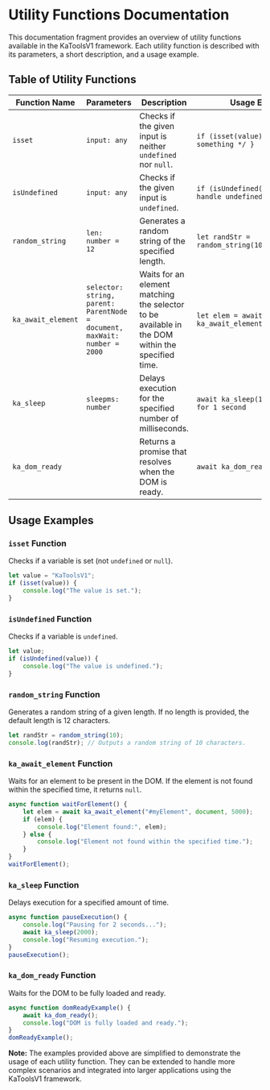# Utility Functions Documentation

This documentation fragment provides an overview of utility functions available in the KaToolsV1 framework. Each utility function is described with its parameters, a short description, and a usage example.

## Table of Utility Functions

| Function Name       | Parameters                                                      | Description                                                                                             | Usage Example                                                  |
|---------------------|-----------------------------------------------------------------|---------------------------------------------------------------------------------------------------------|----------------------------------------------------------------|
| `isset`             | `input: any`                                                    | Checks if the given input is neither `undefined` nor `null`.                                           | `if (isset(value)) { /* do something */ }`                     |
| `isUndefined`       | `input: any`                                                    | Checks if the given input is `undefined`.                                                              | `if (isUndefined(value)) { /* handle undefined */ }`           |
| `random_string`     | `len: number = 12`                                              | Generates a random string of the specified length.                                                     | `let randStr = random_string(10);`                             |
| `ka_await_element`  | `selector: string, parent: ParentNode = document, maxWait: number = 2000` | Waits for an element matching the selector to be available in the DOM within the specified time.       | `let elem = await ka_await_element("#myElement");`             |
| `ka_sleep`          | `sleepms: number`                                               | Delays execution for the specified number of milliseconds.                                              | `await ka_sleep(1000); // Sleeps for 1 second`                  |
| `ka_dom_ready`      |                                                                 | Returns a promise that resolves when the DOM is ready.                                                  | `await ka_dom_ready();`                                        |

## Usage Examples

### `isset` Function
Checks if a variable is set (not `undefined` or `null`).

```javascript
let value = "KaToolsV1";
if (isset(value)) {
    console.log("The value is set.");
}
```

### `isUndefined` Function
Checks if a variable is `undefined`.

```javascript
let value;
if (isUndefined(value)) {
    console.log("The value is undefined.");
}
```

### `random_string` Function
Generates a random string of a given length. If no length is provided, the default length is 12 characters.

```javascript
let randStr = random_string(10);
console.log(randStr); // Outputs a random string of 10 characters.
```

### `ka_await_element` Function
Waits for an element to be present in the DOM. If the element is not found within the specified time, it returns `null`.

```javascript
async function waitForElement() {
    let elem = await ka_await_element("#myElement", document, 5000);
    if (elem) {
        console.log("Element found:", elem);
    } else {
        console.log("Element not found within the specified time.");
    }
}
waitForElement();
```

### `ka_sleep` Function
Delays execution for a specified amount of time.

```javascript
async function pauseExecution() {
    console.log("Pausing for 2 seconds...");
    await ka_sleep(2000);
    console.log("Resuming execution.");
}
pauseExecution();
```

### `ka_dom_ready` Function
Waits for the DOM to be fully loaded and ready.

```javascript
async function domReadyExample() {
    await ka_dom_ready();
    console.log("DOM is fully loaded and ready.");
}
domReadyExample();
```

**Note:** The examples provided above are simplified to demonstrate the usage of each utility function. They can be extended to handle more complex scenarios and integrated into larger applications using the KaToolsV1 framework.
